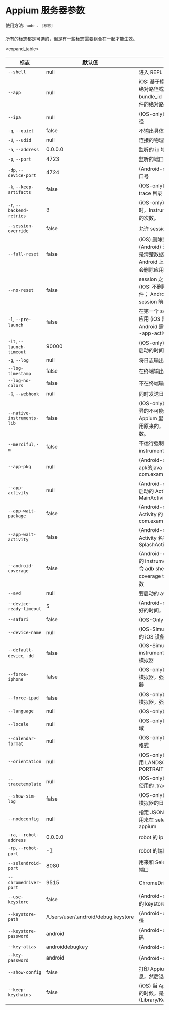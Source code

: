 # Appium 服务器参数

使用方法: `node . [标志]`

###
所有的标志都是可选的，但是有一些标志需要组合在一起才能生效。

<expand_table>

|标志|默认值|描述|例子|
|----|-------|-----------|-------|
|`--shell`|null|进入 REPL 模式||
|`--app`|null|iOS: 基于模拟器编译的 app 的绝对路径或者设备目标的 bundle_id； Android: apk 文件的绝对路径|`--app /abs/path/to/my.app`|
|`--ipa`|null|(IOS-only)  .ipa 文件的绝对路径|`--ipa /abs/path/to/my.ipa`|
|`-q`, `--quiet`|false|不输出具体日志||
|`-U`, `--udid`|null|连接的物理实体机的 udid|`--udid 1adsf-sdfas-asdf-123sdf`|
|`-a`, `--address`|0.0.0.0|监听的 ip 地址|`--address 0.0.0.0`|
|`-p`, `--port`|4723|监听的端口|`--port 4723`|
|`-dp`, `--device-port`|4724|(Android-only) 连接设备的端口号|`--device-port 4724`|
|`-k`, `--keep-artifacts`|false|(IOS-only) 保留 Instruments trace 目录||
|`-r`, `--backend-retries`|3|(iOS-only) 遇到 crash 或者 超时，Instrument 重新参试启动的次数。|`--backend-retries 3`|
|`--session-override`|false|允许 session 覆盖 (冲突的话)||
|`--full-reset`|false|(iOS) 删除整个模拟器目录。 (Android) 通过卸载应用（而不是清楚数据）重置应用状态。在 Android 上，session 完成后也会删除应用。||
|`--no-reset`|false|session 之间不充值应用状态 (IOS: 不删除应用的 plist 文件； Android: 在创建一个新的 session 前不删除应用。)||
|`-l`, `--pre-launch`|false|在第一个 session 前，预启动应用 (iOS 需要 --app 参数，Android 需要 --app-pkg 和 --app-activity)||
|`-lt`, `--launch-timeout`|90000|(iOS-only) 等待 Instruments 启动的时间||
|`-g`, `--log`|null|将日志输出到指定文件|`--log /path/to/appium.log`|
|`--log-timestamp`|false|在终端输出里显示时间戳||
|`--log-no-colors`|false|不在终端输出中显示颜色||
|`-G`, `--webhook`|null|同时发送日志到 HTTP 监听器|`--webhook localhost:9876`|
|`--native-instruments-lib`|false|(IOS-only) iOS 内建了一个怪异的不可能避免的延迟。我们在 Appium 里修复了它。如果你想用原来的，你可以使用这个参数。||
|`--merciful`, `-m`|false|不运行强制关闭没有响应的 instruments 的监视进程||
|`--app-pkg`|null|(Android-only) 你要运行的apk的java 包。 (例如， com.example.android.myApp)|`--app-pkg com.example.android.myApp`|
|`--app-activity`|null|(Android-only) 打开应用时，启动的 Activity 的名字(比如， MainActivity)|`--app-activity MainActivity`|
|`--app-wait-package`|false|(Android-only) 你想等待的 Activity 的 包名。(比如， com.example.android.myApp)|`--app-wait-package com.example.android.myApp`|
|`--app-wait-activity`|false|(Android-only) 你想等待的 Activity 名字(比如， SplashActivity)|`--app-wait-activity SplashActivity`|
|`--android-coverage`|false|(Android-only) 完全符合条件的 instrumentation 类. 作为命令 adb shell am instrument -e coverage true -w 的 -w 的参数|`--android-coverage com.my.Pkg/com.my.Pkg.instrumentation.MyInstrumentation`|
|`--avd`|null|要启动的 avd 的名字|`--avd @default`|
|`--device-ready-timeout`|5|(Android-only) 等待设备准备好的时间，以秒为单位|`--device-ready-timeout 5`|
|`--safari`|false|(IOS-Only) 使用 Safari 应用||
|`--device-name`|null|(IOS-Simulator-only) 待使用的 iOS 设备名字|`--device-name iPhone Retina (4-inch)`|
|`--default-device`, `-dd`|false|(IOS-Simulator-only) instruments 启动时使用默认的模拟器||
|`--force-iphone`|false|(IOS-only) 无论应用要用什么模拟器，强制使用 iPhone 模拟器||
|`--force-ipad`|false|(IOS-only) 无论应用要用什么模拟器，强制使用 iPad 模拟器||
|`--language`|null|(IOS-only) iOS 模拟器的语言|`--language en`|
|`--locale`|null|(IOS-only) iOS simulator 的区域|`--locale en_US`|
|`--calendar-format`|null|(IOS-only) iOS 模拟器的日历格式|`--calendar-format gregorian`|
|`--orientation`|null|(IOS-only) 初始化请求时，使用 LANDSCAPE 或者 PORTRAIT|`--orientation LANDSCAPE`|
|`--tracetemplate`|null|(IOS-only) 指定 Instruments 使用的 .tracetemplate 文件|`--tracetemplate /Users/me/Automation.tracetemplate`|
|`--show-sim-log`|false|(IOS-only) 如果设置了， iOS 模拟器的日志会写到终端上来||
|`--nodeconfig`|null|指定 JSON 格式的配置文件 ，用来在 selenium grid 里注册 appium|`--nodeconfig /abs/path/to/nodeconfig.json`|
|`-ra`, `--robot-address`|0.0.0.0|robot 的 ip 地址|`--robot-address 0.0.0.0`|
|`-rp`, `--robot-port`|-1|robot 的端口地址|`--robot-port 4242`|
|`--selendroid-port`|8080|用来和 Selendroid 交互的本地端口|`--selendroid-port 8080`|
|`--chromedriver-port`|9515|ChromeDriver运行的端口|`--chromedriver-port 9515`|
|`--use-keystore`|false|(Android-only) 设置签名 apk 的 keystore||
|`--keystore-path`|/Users/user/.android/debug.keystore|(Android-only) keystore 的路径||
|`--keystore-password`|android|(Android-only) keystore 的密码||
|`--key-alias`|androiddebugkey|(Android-only) Key 的别名||
|`--key-password`|android|(Android-only) Key 的密码||
|`--show-config`|false|打印 Appium 服务器的配置信息，然后退出||
|`--keep-keychains`|false|(iOS) 当 Appium 启动或者关闭的时候，是否保有 keychains (Library/Keychains)||
